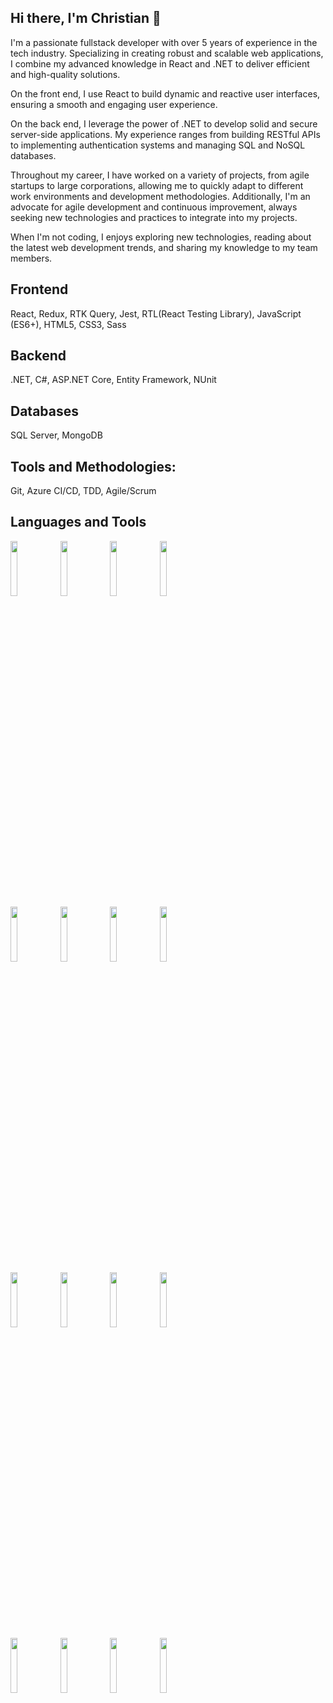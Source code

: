 ## Hi there, I'm Christian 👋

I'm a passionate fullstack developer with over 5 years of experience in the tech industry. Specializing in creating robust and scalable web applications, I combine my advanced knowledge in React and .NET to deliver efficient and high-quality solutions.

On the front end, I use React to build dynamic and reactive user interfaces, ensuring a smooth and engaging user experience. 

On the back end, I leverage the power of .NET to develop solid and secure server-side applications. My experience ranges from building RESTful APIs to implementing authentication systems and managing SQL and NoSQL databases.

Throughout my career, I have worked on a variety of projects, from agile startups to large corporations, allowing me to quickly adapt to different work environments and development methodologies. Additionally, I'm an advocate for agile development and continuous improvement, always seeking new technologies and practices to integrate into my projects.

When I'm not coding, I enjoys exploring new technologies, reading about the latest web development trends, and sharing my knowledge to my team members.

## Frontend 

React, Redux, RTK Query, Jest, RTL(React Testing Library), JavaScript (ES6+), HTML5, CSS3, Sass

## Backend

.NET, C#, ASP.NET Core, Entity Framework, NUnit

## Databases

SQL Server, MongoDB

## Tools and Methodologies: 

Git, Azure CI/CD, TDD, Agile/Scrum

## Languages and Tools

<p>
  <code><img width="15%" src="https://www.vectorlogo.zone/logos/javascript/javascript-ar21.svg"></code>
  <code><img width="15%" src="https://www.vectorlogo.zone/logos/typescriptlang/typescriptlang-ar21.svg"></code>
  <code><img width="15%" src="https://www.vectorlogo.zone/logos/reactjs/reactjs-ar21.svg"></code>
  <code><img width="15%" src="https://www.vectorlogo.zone/logos/nodejs/nodejs-ar21.svg"></code>
  <br />
  <code><img width="15%" src="https://www.vectorlogo.zone/logos/expressjs/expressjs-ar21.svg"></code>
  <code><img width="15%" src="https://upload.vectorlogo.zone/logos/nextjs/images/cf48b8f7-01c5-4564-a4e7-3854b6aea45c.svg"></code>
  <code><img width="15%" src="https://www.vectorlogo.zone/logos/jestjsio/jestjsio-ar21.svg"></code>
  <code><img width="15%" src="https://www.vectorlogo.zone/logos/js_webpack/js_webpack-ar21.svg"></code>
  <br />
  <code><img width="15%" src="https://www.vectorlogo.zone/logos/mysql/mysql-ar21.svg"></code>
  <code><img width="15%" src="https://www.vectorlogo.zone/logos/postgresql/postgresql-ar21.svg"></code>
  <code><img width="15%" src="https://www.vectorlogo.zone/logos/mongodb/mongodb-ar21.svg"></code>
  <code><img width="15%" src="https://www.vectorlogo.zone/logos/redis/redis-ar21.svg"></code>
   <br />
  <code><img width="15%" src="https://www.vectorlogo.zone/logos/docker/docker-ar21.svg"></code>
  <code><img width="15%" src="https://www.vectorlogo.zone/logos/kubernetes/kubernetes-ar21.svg"></code>
  <code><img width="15%" src="https://www.vectorlogo.zone/logos/npmjs/npmjs-ar21.svg"></code>
  <code><img width="15%" src="https://www.vectorlogo.zone/logos/yarnpkg/yarnpkg-ar21.svg"></code>
  <br />
</p>
<!--
**dkira1088/dkira1088** is a ✨ _special_ ✨ repository because its `README.md` (this file) appears on your GitHub profile.

Here are some ideas to get you started:

- 🔭 I’m currently working on ...
- 🌱 I’m currently learning ...
- 👯 I’m looking to collaborate on ...
- 🤔 I’m looking for help with ...
- 💬 Ask me about ...
- 📫 How to reach me: ...
- 😄 Pronouns: ...
- ⚡ Fun fact: ...
-->
